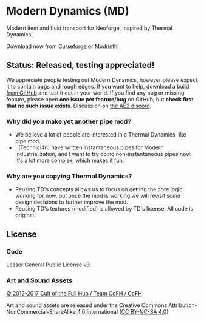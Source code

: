 # Modern Dynamics (MD)
Modern item and fluid transport for Neoforge, inspired by Thermal Dynamics.

Download now from [Curseforge](https://www.curseforge.com/minecraft/mc-mods/modern-dynamics) or [Modrinth](https://modrinth.com/mod/modern-dynamics)!

## Status: Released, testing appreciated!
We appreciate people testing out Modern Dynamics, however please expect it to contain bugs and rough edges.
If you want to help, download a build [from GitHub](https://github.com/Technici4n/Modern-Dynamics/releases) and test it out in your world.
If you find any bug or missing feature, please open **one issue per feature/bug** on GitHub,
but **check first that no such issue exists**.
Discussion on [the AE2 discord](https://discord.gg/Zd6t9ka7ne).

### Why did you make yet another pipe mod?
* We believe a lot of people are interested in a Thermal Dynamics-like pipe mod.
* I (Technici4n) have written instantaneous pipes for Modern Industrialization, and I want to try doing non-instantaneous pipes now.
It's a lot more complex, which makes it fun.

### Why are you copying Thermal Dynamics?
* Reusing TD's concepts allows us to focus on getting the core logic working for now,
but once the mod is working we will revisit some design decisions to further improve the mod.
* Reusing TD's textures (modified) is allowed by TD's license. All code is original.

## License

### Code
Lesser General Public License v3.

### Art and Sound Assets

[© 2012-2017 Cult of the Full Hub / Team CoFH / CoFH](https://github.com/CoFH/ThermalDynamics)

Art and sound assets are released under the Creative Commons Attribution-NonCommercial-ShareAlike 4.0 International ([CC BY-NC-SA 4.0](https://creativecommons.org/licenses/by-nc-sa/4.0/))
